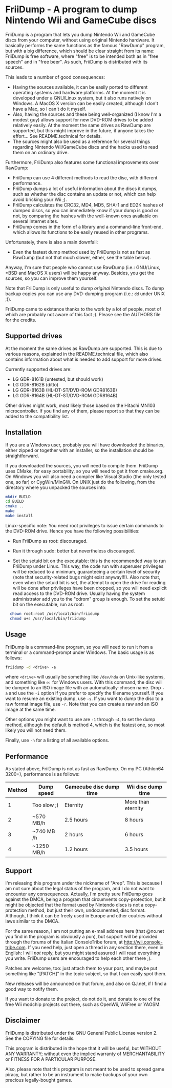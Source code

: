 # FriiDump - A program to dump Nintendo Wii and GameCube discs

FriiDump is a program that lets you dump Nintendo Wii and GameCube discs from your computer, without using original Nintendo hardware. It basically performs the same functions as the famous "RawDump" program, but with a big difference, which should be clear straight from its name: FriiDump is free software, where "free" is to be intended both as in "free speech" and in "free beer". As such, FriiDump is distributed with its sources.

This leads to a number of good consequences:

- Having the sources available, it can be easily ported to different operating systems and hardware platforms. At the moment it is developed under a GNU/Linux system, but it also runs natively on Windows. A MacOS X version can be easily created, although I don't have a Mac, so I can't do it myself.
- Also, having the sources and these being well-organized (I know I'm a modest guy) allows support for new DVD-ROM drives to be added relatively easily. At the moment the same drives as RawDump are supported, but this might improve in the future, if anyone takes the effort... See README.technical for details.
- The sources might also be used as a reference for several things regarding Nintendo Wii/GameCube discs and the hacks used to read them on an ordinary drive.

Furthermore, FriiDump also features some functional improvements over RawDump:
- FriiDump can use 4 different methods to read the disc, with different performance.
- FriiDump dumps a lot of useful information about the discs it dumps, such as whether the disc contains an update or not, which can help avoid bricking your Wii ;).
- FriiDump calculates the CRC32, MD4, MD5, SHA-1 and ED2K hashes of dumped discs, so you can immediately know if your dump is good or not, by comparing the hashes with the well-known ones available on several Internet sites.
- FriiDump comes in the form of a library and a command-line front-end, which allows its functions to be easily reused in other programs.

Unfortunately, there is also a main downfall:
- Even the fastest dump method used by FriiDump is not as fast as RawDump (but not that much slower, either, see the table below).

Anyway, I'm sure that people who cannot use RawDump (i.e.: GNU/Linux, *BSD and MacOS X users) will be happy anyway. Besides, you get the sources, so you can improve them yourself.

Note that FriiDump is only useful to dump *original* Nintendo discs. To dump backup copies you can use any DVD-dumping program (i.e.: `dd` under UNIX ;)).

FriiDump came to existance thanks to the work by a lot of people, most of which are probably not aware of this fact ;). Please see the AUTHORS file for the credits.

## Supported drives
At the moment the same drives as RawDump are supported. This is due to various reasons, explained in the README.technical file, which also contains information about what is needed to add support for more drives.

Currently supported drives are:
- LG GDR-8161B (untested, but should work)
- LG GDR-8162B (ditto)
- LG GDR-8163B (HL-DT-ST/DVD-ROM GDR8163B)
- LG GDR-8164B (HL-DT-ST/DVD-ROM GDR8164B)

Other drives might work, most likely those based on the Hitachi MN103 microcontroller. If you find any of them, please report so that they can be added to the compatibility list.

## Installation
If you are a Windows user, probably you will have downloaded the binaries, either zipped or together with an installer, so the installation should be straightforward.

If you downloaded the sources, you will need to compile them. FriiDump uses CMake, for easy portability, so you will need to get it from cmake.org. On Windows you will also need a compiler like Visual Studio (the only tested one, so far) or CygWin/MinGW. On UNIX just do the following, from the directory where you unpacked the sources into:

```bash
mkdir BUILD
cd BUILD
cmake ..
make
make install
```

Linux-specific note: You need root privileges to issue certain commands to the DVD-ROM drive. Hence you have the following possibilities:
- Run FriiDump as root: discouraged.

- Run it through sudo: better but nevertheless discouraged.

- Set the setuid bit on the executable: this is the recommended way to run FriiDump under Linux. This way, the code run with superuser privileges will be reduced to a minimum, guaranteeing a certain level of security (note that security-related bugs might exist anyway!!!). Also note that, even when the setuid bit is set, the attempt to open the drive for reading will be done after privileges have been dropped, so you will need explicit read access to the DVD-ROM drive. Usually having the system administrator add you to the "cdrom" group is enough. To set the setuid bit on the executable, run as root:

```bash
  chown root:root /usr/local/bin/friidump
  chmod u+s /usr/local/bin/friidump
```

## Usage
FriiDump is a command-line program, so you will need to run it from a terminal or a command-prompt under Windows. The basic usage is as follows:

```bash
friidump -d <drive> -a
```

where `<drive>` will usually be something like `/dev/hda` on Unix-like systems, and something like `e:` for Windows users. With this command, the disc will be dumped to an ISO image file with an automatically-chosen name. Drop `-a` and use the `-i` option if you prefer to specify the filename yourself. If you want to resume an existing dump, use `-s`. If you want to dump the disc to a raw format image file, use `-r`. Note that you can create a raw and an ISO image at the same time.

Other options you might want to use are `-1` through `-4`, to set the dump method, although the default is method 4, which is the fastest one, so most likely you will not need them.

Finally, use `-h` for a listing of all available options.

## Performance
As stated above, FriiDump is not as fast as RawDump. On my PC (Athlon64 3200+), performance is as follows:

| Method | Dump speed  | Gamecube disc dump time | Wii disc dump time |
| ------ | ----------- | ----------------------- | ------------------ |
| 1      | Too slow ;) | Eternity                | More than eternity |
| 2      | ~570 MB/h   | 2.5 hours               | 8 hours            |
| 3      | ~740 MB /h  | 2 hours                 | 6 hours            |
| 4      | ~1250 MB/h  | 1.2 hours               | 3.5 hours          |



## Support
I'm releasing this program under the nickname of "Arep". This is because I am not sure about the legal status of the program, and I do not want to encounter any consequences. Actually, I'm pretty sure FriiDump goes against the DMCA, being a program that circumvents copy-protection, but it might be objected that the format used by Nintendo discs is not a copy-protection method, but just their own, undocumented, disc format. Although, I think it can be freely used in Europe and other coutries without laws similar to the DMCA.

For the same reason, I am not putting an e-mail address here (that @no.net you find in the program is obviously a pun), but support will be provided through the forums of the Italian ConsoleTribe forum, at http://wii.console-tribe.com. If you need help, just open a thread in any section there, even in English: I will *not* reply, but you might stand assured I will read everything you write. FriiDump users are encouraged to help each other there ;).

Patches are welcome, too: just attach them to your post, and maybe put something like "[PATCH]" in the topic subject, so that I can easily spot them.

New releases will be announced on that forum, and also on QJ.net, if I find a good way to notify them.

If you want to donate to the project, do not do it, and donate to one of the free Wii modchip projects out there, such as OpenWii, WiiFree or YAOSM.

## Disclaimer
FriiDump is distributed under the GNU General Public License version 2. See the COPYING file for details.

This program is distributed in the hope that it will be useful, but WITHOUT ANY WARRANTY; without even the implied warranty of MERCHANTABILITY or FITNESS FOR A PARTICULAR PURPOSE.

Also, please note that this program is not meant to be used to spread game piracy, but rather to be an instrument to make backups of your own precious legally-bought games.
